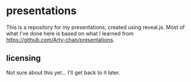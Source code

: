 # presentations
This is a repository for my presentations, created using reveal.js. Most of what I've done here is based on what I learned from https://github.com/Arty-chan/presentations.

## licensing
Not sure about this yet... I'll get back to it later.
